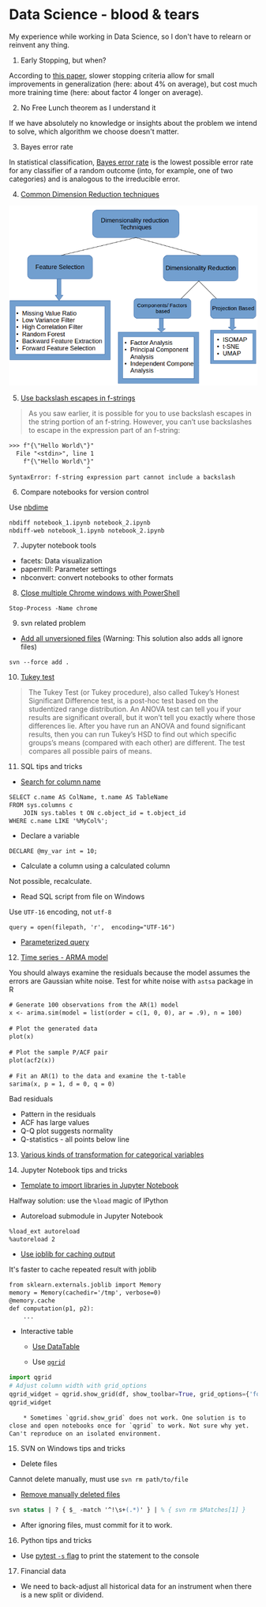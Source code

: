 # Data Science - blood & tears
My experience while working in Data Science, so I don't have to relearn or reinvent any thing.

1. Early Stopping, but when?

According to [this paper](http://page.mi.fu-berlin.de/prechelt/Biblio/stop_tricks1997.pdf), slower stopping criteria allow for small
improvements in generalization (here: about 4% on average), but cost much more training time (here: about factor 4 longer on average).

2. No Free Lunch theorem as I understand it

If we have absolutely no knowledge or insights about the problem we intend to solve, which algorithm we choose doesn't matter.

3. Bayes error rate

In statistical classification, [Bayes error rate](https://en.wikipedia.org/wiki/Bayes_error_rate) is the lowest possible error rate for any classifier of a random outcome (into, for example, one of two categories) and is analogous to the irreducible error.

4. [Common Dimension Reduction techniques](https://www.analyticsvidhya.com/blog/2018/08/dimensionality-reduction-techniques-python/)

![Dimension Reduction](image/dimension_reduction.png)

5. [Use backslash escapes in f-strings](https://realpython.com/python-f-strings/)

> As you saw earlier, it is possible for you to use backslash escapes in the string portion of an f-string. However, you can’t use backslashes to escape in the expression part of an f-string:

```
>>> f"{\"Hello World\"}"
  File "<stdin>", line 1
    f"{\"Hello World\"}"
                      ^
SyntaxError: f-string expression part cannot include a backslash
```

6. Compare notebooks for version control

Use [nbdime](https://nbdime.readthedocs.io/en/stable/#)

```
nbdiff notebook_1.ipynb notebook_2.ipynb
nbdiff-web notebook_1.ipynb notebook_2.ipynb
```

7. Jupyter notebook tools

* facets: Data visualization
* papermill: Parameter settings
* nbconvert: convert notebooks to other formats

8. [Close multiple Chrome windows with PowerShell](https://www.reddit.com/r/PowerShell/comments/5feoyx/one_liner_to_kill_chrome/)

```
Stop-Process -Name chrome
```

9. svn related problem

* [Add all unversioned files](https://stackoverflow.com/questions/1598968/add-all-unversioned-files-to-svn) (Warning: This solution also adds all ignore files)
```
svn --force add .
```

10. [Tukey test](https://www.statisticshowto.datasciencecentral.com/tukey-test-honest-significant-difference/)

> The Tukey Test (or Tukey procedure), also called Tukey’s Honest Significant Difference test, is a post-hoc test based on the studentized range distribution. An ANOVA test can tell you if your results are significant overall, but it won’t tell you exactly where those differences lie. After you have run an ANOVA and found significant results, then you can run Tukey’s HSD to find out which specific groups’s means (compared with each other) are different. The test compares all possible pairs of means.

11. SQL tips and tricks

* [Search for column name](https://stackoverflow.com/questions/26293085/find-all-table-names-with-column-name)

```
SELECT c.name AS ColName, t.name AS TableName
FROM sys.columns c
    JOIN sys.tables t ON c.object_id = t.object_id
WHERE c.name LIKE '%MyCol%';
```

* Declare a variable

```
DECLARE @my_var int = 10;
```

* Calculate a column using a calculated column

Not possible, recalculate.

* Read SQL script from file on Windows

Use `UTF-16` encoding, not `utf-8`

```
query = open(filepath, 'r',  encoding="UTF-16")
```

* [Parameterized query](https://stackoverflow.com/questions/43491381/pyodbc-the-sql-contains-0-parameter-markers-but-1-parameters-were-supplied-hy0)

12. [Time series - ARMA model](https://www.datacamp.com/courses/arima-modeling-with-r)

You should always examine the residuals because the model assumes the errors are Gaussian white noise.
Test for white noise with `astsa` package in R

```
# Generate 100 observations from the AR(1) model
x <- arima.sim(model = list(order = c(1, 0, 0), ar = .9), n = 100) 

# Plot the generated data 
plot(x)

# Plot the sample P/ACF pair
plot(acf2(x))

# Fit an AR(1) to the data and examine the t-table
sarima(x, p = 1, d = 0, q = 0)
```

Bad residuals
* Pattern in the residuals
* ACF has large values
* Q-Q plot suggests normality
* Q-statistics - all points below line

13. [Various kinds of transformation for categorical variables](http://contrib.scikit-learn.org/categorical-encoding/index.html)

14. Jupyter Notebook tips and tricks

* [Template to import libraries in Jupyter Notebook](https://stackoverflow.com/questions/36194865/configure-a-first-cell-by-default-in-jupyter-notebooks)

Halfway solution: use the `%load` magic of IPython

* Autoreload submodule in Jupyter Notebook

```
%load_ext autoreload
%autoreload 2
```

* [Use joblib for caching output](https://hackernoon.com/10-tips-on-using-jupyter-notebook-abc0ba7028a4)

It's faster to cache repeated result with joblib

```
from sklearn.externals.joblib import Memory
memory = Memory(cachedir='/tmp', verbose=0)
@memory.cache
def computation(p1, p2):
    ...
```

* Interactive table

    * [Use DataTable](https://medium.com/@marekermk/guide-to-interactive-pandas-dataframe-representation-485acae02946)

    * Use [`qgrid`](https://github.com/quantopian/qgrid)

```python
import qgrid
# Adjust column width with grid_options
qgrid_widget = qgrid.show_grid(df, show_toolbar=True, grid_options={'forceFitColumns': False, 'defaultColumnWidth': 200})
qgrid_widget
```

        * Sometimes `qgrid.show_grid` does not work. One solution is to close and open notebooks once for `qgrid` to work. Not sure why yet. Can't reproduce on an isolated environment.

15. SVN on Windows tips and tricks

* Delete files

Cannot delete manually, must use `svn rm path/to/file`

* [Remove manually deleted files](https://stackoverflow.com/questions/9600382/svn-command-to-delete-all-locally-missing-files)

```ps
svn status | ? { $_ -match '^!\s+(.*)' } | % { svn rm $Matches[1] }
```

* After ignoring files, must commit for it to work.

16. Python tips and tricks

* Use [pytest `-s` flag](https://stackoverflow.com/questions/24617397/how-to-print-to-console-in-pytest) to print the statement to the console

17. Financial data

*  We need to back-adjust all historical data for an instrument when there is a new split or dividend.
